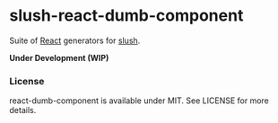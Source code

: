 # slush-react-dumb-component

Suite of [React](https://facebook.github.io/react/) generators for
[slush](http://slushjs.github.io).

**Under Development (WIP)**

### License
react-dumb-component is available under MIT. See LICENSE for more details.
